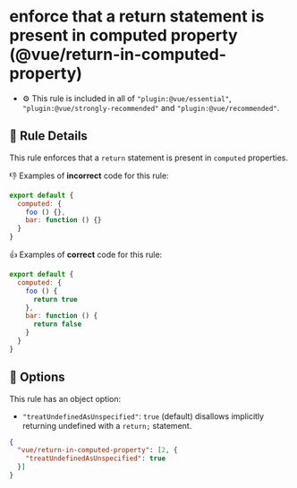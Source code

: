 # enforce that a return statement is present in computed property (@vue/return-in-computed-property)

- :gear: This rule is included in all of `"plugin:@vue/essential"`, `"plugin:@vue/strongly-recommended"` and `"plugin:@vue/recommended"`.

## :book: Rule Details

This rule enforces that a `return` statement is present in `computed` properties.

:-1: Examples of **incorrect** code for this rule:

```js
export default {
  computed: {
    foo () {},
    bar: function () {}
  }
}
```

:+1: Examples of **correct** code for this rule:

```js
export default {
  computed: {
    foo () {
      return true
    },
    bar: function () {
      return false
    }
  }
}
```

## :wrench: Options

This rule has an object option:
- `"treatUndefinedAsUnspecified"`: `true` (default) disallows implicitly returning undefined with a `return;` statement.

```json
{
  "vue/return-in-computed-property": [2, {
    "treatUndefinedAsUnspecified": true
  }]
}
```
